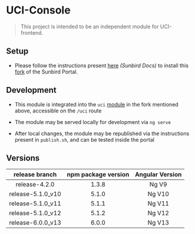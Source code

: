 # UCI-Console

> This project is intended to be an independent module for UCI-frontend.

## Setup

- Please follow the instructions present [here](http://docs.sunbird.org/latest/developer-docs/developer-installation/install_sbportal/index.html) _(Sunbird Docs)_ to install this [fork](https://github.com/Samagra-Development/SunbirdEd-portal/tree/release-4.0.0/src/app/client/src/app/modules/uci) of the Sunbird Portal.


## Development

- This module is integrated into the `uci` [module](https://github.com/Samagra-Development/SunbirdEd-portal/tree/release-4.0.0/src/app/client/src/app/modules/uci) in the fork mentioned above, accessible on the `/uci` route

- The module may be served locally for development via `ng serve`

- After local changes, the module may be republished via the instructions present in `publish.sh`, and can be tested inside the portal

## Versions
|   release branch  | npm package version | Angular Version |
|:-----------------:|:-------------------:|:---------------:|
| release-4.2.0     |        1.3.8        |      Ng V9      |
| release-5.1.0_v10 |        5.1.0        |      Ng V10     |
| release-5.1.0_v11 |        5.1.1        |      Ng V11     |
| release-5.1.0_v12 |        5.1.2        |      Ng V12     |
| release-6.0.0_v13 |        6.0.0        |      Ng V13     |




